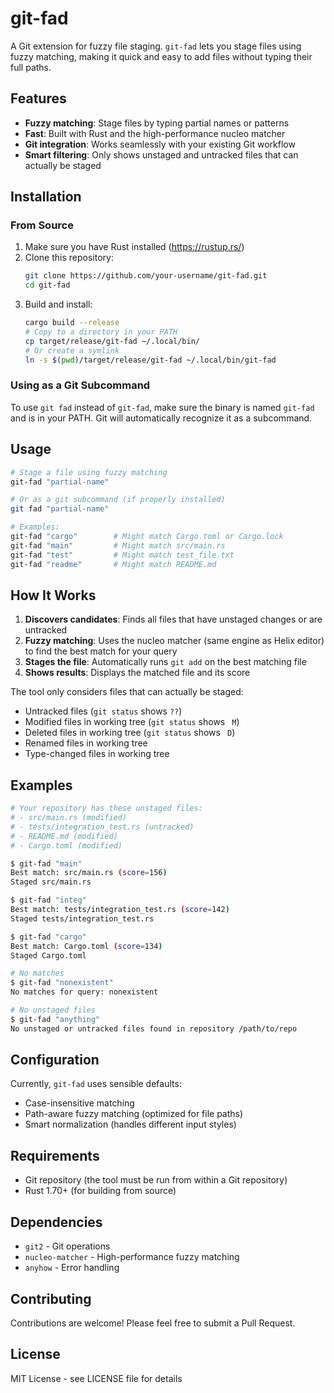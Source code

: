 # git-fad

A Git extension for fuzzy file staging. `git-fad` lets you stage files using fuzzy matching, making it quick and easy to add files without typing their full paths.

## Features

- **Fuzzy matching**: Stage files by typing partial names or patterns
- **Fast**: Built with Rust and the high-performance nucleo matcher
- **Git integration**: Works seamlessly with your existing Git workflow
- **Smart filtering**: Only shows unstaged and untracked files that can actually be staged

## Installation

### From Source

1. Make sure you have Rust installed (https://rustup.rs/)
2. Clone this repository:
   ```bash
   git clone https://github.com/your-username/git-fad.git
   cd git-fad
   ```
3. Build and install:
   ```bash
   cargo build --release
   # Copy to a directory in your PATH
   cp target/release/git-fad ~/.local/bin/
   # Or create a symlink
   ln -s $(pwd)/target/release/git-fad ~/.local/bin/git-fad
   ```

### Using as a Git Subcommand

To use `git fad` instead of `git-fad`, make sure the binary is named `git-fad` and is in your PATH. Git will automatically recognize it as a subcommand.

## Usage

```bash
# Stage a file using fuzzy matching
git-fad "partial-name"

# Or as a git subcommand (if properly installed)
git fad "partial-name"

# Examples:
git-fad "cargo"        # Might match Cargo.toml or Cargo.lock
git-fad "main"         # Might match src/main.rs
git-fad "test"         # Might match test_file.txt
git-fad "readme"       # Might match README.md
```

## How It Works

1. **Discovers candidates**: Finds all files that have unstaged changes or are untracked
2. **Fuzzy matching**: Uses the nucleo matcher (same engine as Helix editor) to find the best match for your query
3. **Stages the file**: Automatically runs `git add` on the best matching file
4. **Shows results**: Displays the matched file and its score

The tool only considers files that can actually be staged:
- Untracked files (`git status` shows `??`)
- Modified files in working tree (`git status` shows ` M`)
- Deleted files in working tree (`git status` shows ` D`)
- Renamed files in working tree
- Type-changed files in working tree

## Examples

```bash
# Your repository has these unstaged files:
# - src/main.rs (modified)
# - tests/integration_test.rs (untracked)
# - README.md (modified)
# - Cargo.toml (modified)

$ git-fad "main"
Best match: src/main.rs (score=156)
Staged src/main.rs

$ git-fad "integ"
Best match: tests/integration_test.rs (score=142)
Staged tests/integration_test.rs

$ git-fad "cargo"
Best match: Cargo.toml (score=134)
Staged Cargo.toml

# No matches
$ git-fad "nonexistent"
No matches for query: nonexistent

# No unstaged files
$ git-fad "anything"
No unstaged or untracked files found in repository /path/to/repo
```

## Configuration

Currently, `git-fad` uses sensible defaults:
- Case-insensitive matching
- Path-aware fuzzy matching (optimized for file paths)
- Smart normalization (handles different input styles)

## Requirements

- Git repository (the tool must be run from within a Git repository)
- Rust 1.70+ (for building from source)

## Dependencies

- `git2` - Git operations
- `nucleo-matcher` - High-performance fuzzy matching
- `anyhow` - Error handling

## Contributing

Contributions are welcome! Please feel free to submit a Pull Request.

## License

MIT License - see LICENSE file for details
